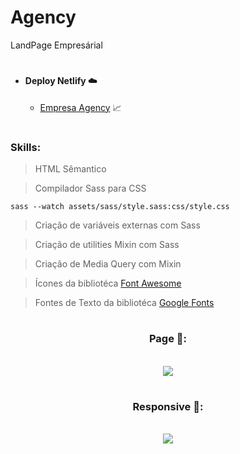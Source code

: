 # Agency 

LandPage Empresárial

#

* #### Deploy Netlify ☁️
    * [Empresa Agency](https://agency-empresa-bn.netlify.app/) 📈

#

### Skills:

> HTML Sêmantico

> Compilador Sass para CSS

```
sass --watch assets/sass/style.sass:css/style.css
```

> Criação de variáveis externas com Sass

> Criação de utilities Mixin com Sass

> Criação de Media Query com Mixin

> Ícones da bibliotéca [Font Awesome](https://fontawesome.com/)

> Fontes de Texto da bibliotéca [Google Fonts](https://fonts.google.com/knowledge)


#


<div align='center'>
<h3>Page 📑:</h3>
<br />
<img src="./assets/image/agency.gif"/>
</div>

#

<div align='center'>
<h3>Responsive 📲:</h3>
<br />
<img src="./assets/image/agencymobile.gif"/>
</div>